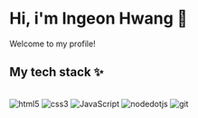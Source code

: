 # Hi, i'm Ingeon Hwang 👋
Welcome to my profile!
## My tech stack ✨
</br>
<img alt="html5" src ="https://img.shields.io/badge/html5-E34F26.svg?&style=for-the-badge&logo=html5&logoColor=white"/>
<img alt="css3" src ="https://img.shields.io/badge/css3-1572B6.svg?&style=for-the-badge&logo=html5&logoColor=white"/>
<img alt="JavaScript" src ="https://img.shields.io/badge/JavaScript-21262d.svg?&style=for-the-badge&logo=JavaScript&logoColor=F7DF1E"/>
<img alt="nodedotjs" src ="https://img.shields.io/badge/node.js-5FA04E.svg?&style=for-the-badge&logo=nodedotjs&logoColor=white"/>
<img alt="git" src ="https://img.shields.io/badge/git-F05032.svg?&style=for-the-badge&logo=git&logoColor=white"/>

<!--
**kikisushi/kikisushi** is a ✨ _special_ ✨ repository because its `README.md` (this file) appears on your GitHub profile.

Here are some ideas to get you started:

- 🔭 I’m currently working on ...
- 🌱 I’m currently learning ...
- 👯 I’m looking to collaborate on ...
- 🤔 I’m looking for help with ...
- 💬 Ask me about ...
- 📫 How to reach me: ...
- 😄 Pronouns: ...
- ⚡ Fun fact: ...
<img alt="Python" src ="https://img.shields.io/badge/기술명-원하는색상코드.svg?&style=for-the-badge&logo=로고명&logoColor=로고색상"/>
-->
